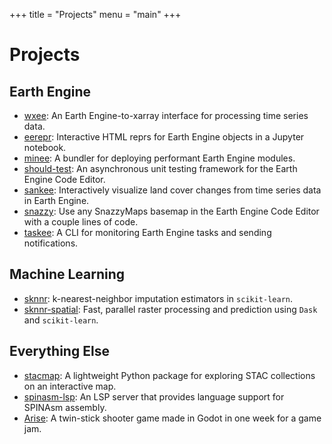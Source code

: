 +++
title = "Projects"
menu = "main"
+++

# Projects

## Earth Engine

- [wxee](https://github.com/aazuspan/wxee): An Earth Engine-to-xarray interface for processing time series data.
- [eerepr](https://github.com/aazuspan/eerepr): Interactive HTML reprs for Earth Engine objects in a Jupyter notebook.
- [minee](https://github.com/aazuspan/minee): A bundler for deploying performant Earth Engine modules.
- [should-test](https://github.com/aazuspan/should-test): An asynchronous unit testing framework for the Earth Engine Code Editor.
- [sankee](https://github.com/aazuspan/sankee): Interactively visualize land cover changes from time series data in Earth Engine.
- [snazzy](https://github.com/aazuspan/snazzy): Use any SnazzyMaps basemap in the Earth Engine Code Editor with a couple lines of code.
- [taskee](https://github.com/aazuspan/taskee): A CLI for monitoring Earth Engine tasks and sending notifications.

## Machine Learning

- [sknnr](https://github.com/lemma-osu/sknnr): k-nearest-neighbor imputation estimators in `scikit-learn`.
- [sknnr-spatial](https://github.com/lemma-osu/sknnr): Fast, parallel raster processing and prediction using `Dask` and `scikit-learn`.

## Everything Else

- [stacmap](https://github.com/aazuspan/stacmap): A lightweight Python package for exploring STAC collections on an interactive map.
- [spinasm-lsp](https://github.com/aazuspan/spinasm-lsp): An LSP server that provides language support for SPINAsm assembly.
- [Arise](https://aazus.itch.io/arise): A twin-stick shooter game made in Godot in one week for a game jam.